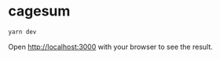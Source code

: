 # cagesum

```bash
yarn dev
```

Open [http://localhost:3000](http://localhost:3000) with your browser to see the result.
